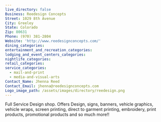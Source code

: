 ```yaml
---
live_directory: false
Business: Reedesign Concepts
Street: 1029 8th Avenue
City: Greeley
State: Colorado
Zip: 80631
Phone: (970) 381-2804
Website: 'http://www.reedesignconcepts.com/'
dining_categories:
entertainment_and_recreation_categories:
lodging_and_event_centers_categories:
nightlife_categories:
retail_categories:
service_categories:
  - mail-and-print
  - media-and-visual-arts
Contact_Name: Jhenna Reed
Contact_Email: jhenna@reedesignconcepts.com
Logo_image_path: /assets/images/directory/reedesign.png
---
```


Full Service Design shop. Offers Design, signs, banners, vehicle graphics, vehicle wraps, screen printing, direct to garment printing, embroidery, print products, promotional products and so much more\!\!